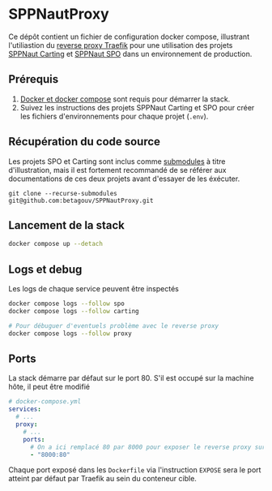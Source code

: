 # SPPNautProxy

Ce dépôt contient un fichier de configuration docker compose, illustrant l'utiliastion du [reverse proxy Traefik](https://doc.traefik.io/traefik/) pour une utilisation des projets [SPPNaut Carting](/SPPNautCarting) et [SPPNaut SPO](/SPPNautSPO) dans un environnement de production.

## Prérequis

1. [Docker et docker compose](https://docs.docker.com) sont requis pour démarrer la stack.
2. Suivez les instructions des projets SPPNaut Carting et SPO pour créer les fichiers d'environnements pour chaque projet (`.env`).

## Récupération du code source

Les projets SPO et Carting sont inclus comme [submodules](https://git-scm.com/book/en/v2/Git-Tools-Submodules) à titre d'illustration, mais il est fortement recommandé de se référer aux documentations de ces deux projets avant d'essayer de les éxécuter.

```
git clone --recurse-submodules git@github.com:betagouv/SPPNautProxy.git
```

## Lancement de la stack

```sh
docker compose up --detach
```

## Logs et debug

Les logs de chaque service peuvent être inspectés

```sh
docker compose logs --follow spo
docker compose logs --follow carting

# Pour débuguer d'eventuels problème avec le reverse proxy
docker compose logs --follow proxy
```

## Ports

La stack démarre par défaut sur le port 80. S'il est occupé sur la machine hôte, il peut être modifié

```yml
# docker-compose.yml
services:
  # ...
  proxy:
    # ...
    ports:
      # On a ici remplacé 80 par 8000 pour exposer le reverse proxy sur le port  8000 de la machine hôte.
      - "8000:80"
```

Chaque port exposé dans les `Dockerfile` via l'instruction `EXPOSE` sera le port atteint par défaut par Traefik au sein du conteneur cible.

